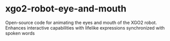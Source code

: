# xgo2-robot-eye-and-mouth
Open-source code for animating the eyes and mouth of the XGO2 robot. Enhances interactive capabilities with lifelike expressions synchronized with spoken words
